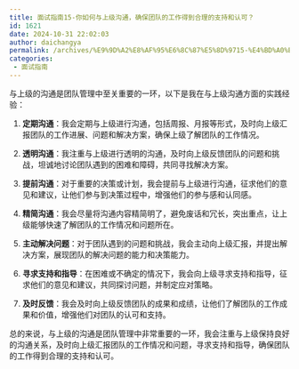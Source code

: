 ```yaml
---
title: 面试指南15-你如何与上级沟通，确保团队的工作得到合理的支持和认可？
id: 1621
date: 2024-10-31 22:02:03
author: daichangya
permalink: /archives/%E9%9D%A2%E8%AF%95%E6%8C%87%E5%8D%9715-%E4%BD%A0%E5%A6%82%E4%BD%95%E4%B8%8E%E4%B8%8A%E7%BA%A7%E6%B2%9F%E9%80%9A%E7%A1%AE%E4%BF%9D%E5%9B%A2%E9%98%9F%E7%9A%84%E5%B7%A5%E4%BD%9C%E5%BE%97%E5%88%B0%E5%90%88%E7%90%86%E7%9A%84%E6%94%AF%E6%8C%81%E5%92%8C%E8%AE%A4%E5%8F%AF/
categories:
 - 面试指南
---
```


与上级的沟通是团队管理中至关重要的一环，以下是我在与上级沟通方面的实践经验：

1.  **定期沟通**：我会定期与上级进行沟通，包括周报、月报等形式，及时向上级汇报团队的工作进展、问题和解决方案，确保上级了解团队的工作情况。
    
2.  **透明沟通**：我注重与上级进行透明的沟通，及时向上级反馈团队的问题和挑战，坦诚地讨论团队遇到的困难和障碍，共同寻找解决方案。
    
3.  **提前沟通**：对于重要的决策或计划，我会提前与上级进行沟通，征求他们的意见和建议，让他们参与到决策过程中，增强他们的参与感和认同感。
    
4.  **精简沟通**：我会尽量将沟通内容精简明了，避免废话和冗长，突出重点，让上级能够快速了解团队的工作情况和问题所在。
    
5.  **主动解决问题**：对于团队遇到的问题和挑战，我会主动向上级汇报，并提出解决方案，展现团队的解决问题的能力和决策能力。
    
6.  **寻求支持和指导**：在困难或不确定的情况下，我会向上级寻求支持和指导，征求他们的意见和建议，共同探讨问题，并制定应对策略。
    
7.  **及时反馈**：我会及时向上级反馈团队的成果和成绩，让他们了解团队的工作成果和价值，增强他们对团队的认可和支持。
    

总的来说，与上级的沟通是团队管理中非常重要的一环，我会注重与上级保持良好的沟通关系，及时向上级汇报团队的工作情况和问题，寻求支持和指导，确保团队的工作得到合理的支持和认可。